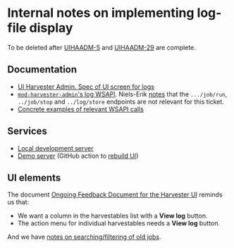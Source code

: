 # Internal notes on implementing log-file display

To be deleted after
[UIHAADM-5](https://issues.folio.org/browse/UIHAADM-5)
and
[UIHAADM-29](https://issues.folio.org/browse/UIHAADM-29)
are complete.


## Documentation

* [UI Harvester Admin. Spec of UI screen for logs](https://docs.google.com/document/d/1b2lcFJigAaVtNHHRAeg9eKG_YZKtEITxGr-bzmiXJUc/edit#)
* [`mod-harvester-admin`'s log WSAPI](https://github.com/indexdata/mod-harvester-admin#harvester-logs-and-log-history). Niels-Erik [notes](https://issues.folio.org/browse/UIHAADM-5#:~:text=added%20a%20comment%20%2D-,22/Feb/23%2011%3A50%20AM,-Yes%2C%20those%20are) that the `.../job/run`, `../job/stop`  and `../log/store` endpoints are not relevant for this ticket.
* [Concrete examples of relevant WSAPI calls](https://jira.indexdata.com/browse/DEVOPS-1644?focusedCommentId=2198871&page=com.atlassian.jira.plugin.system.issuetabpanels:comment-tabpanel#comment-2198871)


## Services

* [Local development server](http://localhost:3003/ha/harvestables)
* [Demo server](https://harvester-dev.folio-dev.indexdata.com/)
(GitHub action to [rebuild UI](https://github.com/indexdata/platform-harvester-dev/actions/workflows/bundle-deploy.yml))


## UI elements

The document [Ongoing Feedback Document for the Harvester UI](https://docs.google.com/document/d/1_XFdtvCNYlO78CemF8Zs9DmYFvg3Jx6SACsTKe-oiOE/edit?pli=1) reminds us that:
* We want a column in the harvestables list with a **View log** button.
* The action menu for individual harvestables needs a **View log** button.

And we have [notes on searching/filtering of old jobs](OldJobsSearchPane.md).


